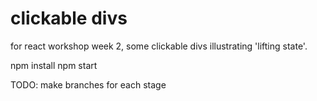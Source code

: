 # clickable divs 

for react workshop week 2, some clickable divs illustrating 'lifting state'.

npm install 
npm start







TODO: make branches for each stage



